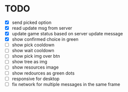 # TODO

- [x] send picked option
- [x] read update msg from server
- [x] update game status based on server update message
- [x] show confirmed choice in green
- [ ] show pick cooldown
- [ ] show wait cooldown
- [ ] show pick img over btn
- [ ] show tree as img
- [ ] show resources image
- [ ] show redources as green dots
- [ ] responsive for desktop
- [ ] fix network for multiple messages in the same frame